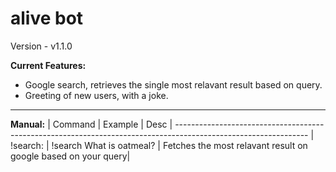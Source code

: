# alive bot
Version - v1.1.0

<strong>Current Features:</strong>
- Google search, retrieves the single most relavant result based on query.
- Greeting of new users, with a joke.
<hr>
<strong>Manual:</strong>
| Command          | Example                  | Desc                                                          |
---------------------------------------------------------------------------------------------------------------
| !search: <query> | !search What is oatmeal? | Fetches the most relavant result on google based on your query|
